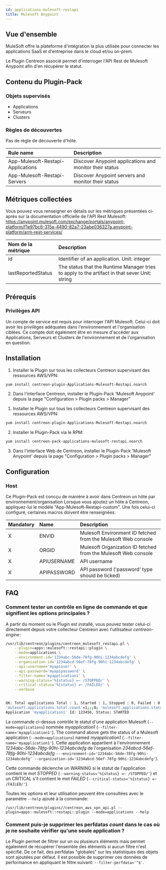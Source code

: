 ```yaml
---
id: applications-mulesoft-restapi
title: Mulesoft Anypoint
---
```


## Vue d'ensemble

MuleSoft offre la plateforme d'intégration la plus utilisée pour connecter les applications SaaS et d'entreprise dans le cloud et/ou on-prem.

Le Plugin Centreon associé permet d'interroger l'API Rest de Mulesoft Anypoint afin d'en récupérer le statut.

## Contenu du Plugin-Pack

### Objets supervisés

* Applications
* Serveurs
* Clusters

### Règles de découvertes

<!--DOCUSAURUS_CODE_TABS-->
<!--Hosts-->

Pas de règle de découverte d'hôte.

<!--Services-->

| Rule name                         | Description                                             |
| :-------------------------------- | :------------------------------------------------------ |
| App-Mulesoft-Restapi-Applications | Discover Anypoint applications and monitor their status |
| App-Mulesoft-Restapi-Servers      | Discover Anypoint servers and monitor their status      |

<!--END_DOCUSAURUS_CODE_TABS-->

## Métriques collectées

Vous pouvez vous renseigner en détails sur les métriques présentées ci-après sur la documentation officielle de l'API Rest Mulesoft: https://anypoint.mulesoft.com/exchange/portals/anypoint-platform/f1e97bc6-315a-4490-82a7-23abe036327a.anypoint-platform/arm-rest-services/

<!--DOCUSAURUS_CODE_TABS-->
<!--Traffic-->

| Nom de la métrique  | Description                                                     	                    	  |
| :------------------ | :-------------------------------------------------------------------------------------------- |
| id                  | Identifier of an application. Unit: integer                                                   |
| lastReportedStatus  | The status that the Runtime Manager tries to apply to the artifact in that sever Unit: string |


<!--END_DOCUSAURUS_CODE_TABS-->

## Prérequis

### Privilèges API

Un compte de service est requis pour interroger l'API Mulesoft. Celui-ci doit avoir les privilèges adéquates dans l'environnement et l'organisation ciblées.
Ce compte doit également être en mesure d'accéder aux Applications, Serveurs et Clusters de l'environnement et de l'organisation en question.

## Installation

<!--DOCUSAURUS_CODE_TABS-->

<!--Online IMP Licence & IT-100 Editions-->

1. Installer le Plugin sur tous les collecteurs Centreon supervisant des ressources AWS/VPN:

```bash
yum install centreon-plugin-Applications-Mulesoft-Restapi.noarch
```

2. Dans l'interface Centreon, installer le Plugin-Pack 'Mulesoft Anypoint' depuis la page "Configuration > Plugin packs > Manager"

<!--Offline IMP License-->

1. Installer le Plugin sur tous les collecteurs Centreon supervisant des ressources AWS/VPN:

```bash
yum install centreon-plugin-Applications-Mulesoft-Restapi.noarch
```

2. Installer le Plugin-Pack via le RPM:

```bash
yum install centreon-pack-applications-mulesoft-restapi.noarch
```

3. Dans l'interface Web de Centreon, installer le Plugin-Pack 'Mulesoft Anypoint' depuis la page "Configuration > Plugin packs > Manager"


<!--END_DOCUSAURUS_CODE_TABS-->

## Configuration

### Host

 Ce Plugin-Pack est concçu de manière à avoir dans Centreon un hôte par environnement/organisation
Lorsque vous ajoutez un hôte à Centreon, appliquez-lui le modèle "App-Mulesoft-Restapi-custom". Une fois celui-ci configuré, certaines macros doivent être renseignées:

| Mandatory   | Name        | Description                                                    |
| :---------- | :---------- | :------------------------------------------------------------- |
| X           | ENVID       | Mulesoft Environment ID fetched from the Mulesoft Web console  |
| X           | ORGID       | Mulesoft Organization ID fetched from the Mulesoft Web console |
| X           | APIUSERNAME | API username                                                   |
| X           | APIPASSWORD | API password ('password' type should be ticked)                |


## FAQ

### Comment tester un contrôle en ligne de commande et que signifient les options principales ?

A partir du moment ou le Plugin est installé, vous pouvez tester celui-ci directement depuis votre collecteur Centreon avec l'utilisateur *centreon-engine*:

```bash
/usr/lib/centreon/plugins/centreon_mulesoft_restapi.pl \
    --plugin=apps::mulesoft::restapi::plugin \
	--mode=applications \
	--environment-id='1234abc-56de-78fg-90hi-1234abcdefg' \
	--organization-id='1234abcd-56ef-78fg-90hi-1234abcdefg' \
	--api-username='myapiuser' \
	--api-password='myapipassword' \
	--filter-name='myapplication1' \
	--warning-status='%{status} =~ /STOPPED/' \
	--critical-status='%{status} =~ /FAILED/' \
	--verbose
	

OK: Total applications Total : 1, Started : 1, Stopped : 0, Failed : 0 - Application 'myapplication1' Id: 123456, Status: STARTED |
'mulesoft.applications.total.count'=1;;;0; 'mulesoft.applications.status.started.count'=1;;;0; 'mulesoft.applications.status.stopped.count'=0;;;0; 'mulesoft.applications.status.failed.count'=0;;;0;
Application 'myapplication1' Id: 123456, Status: STARTED

```

La commande ci-dessus contrôle le statut d'une application Mulesoft (```--mode=applications```) nommée *myapplication1* (```--filter-name='myapplication1'```).
The command above gets the status of a Mulesoft application (```--mode=applications```) named *myapplication1* (```--filter-name='myapplication1'```). 
Cette application appartient à l'environnement *1234abc-56de-78fg-90hi-1234abcdefg* de l'organisation *234abcd-56ef-78fg-90hi-1234abcdefg* ```---environment-id='1234abc-56de-78fg-90hi-1234abcdefg' --organization-id='1234abcd-56ef-78fg-90hi-1234abcdefg'```). 

Cette commande déclenche un WARNING si le statut de l'application contient le mot *STOPPED* (```--warning-status='%{status} =~ /STOPPED/'```) et un CRITICAL s'il contient le mot *FAILED* (```--critical-status='%{status} =~ /FAILED/'```).


Toutes les options et leur utilisation peuvent être consultées avec le paramètre ```--help``` ajouté à la commande:

```/usr/lib/centreon/plugins//centreon_aws_vpn_api.pl --plugin=apps::mulesoft::restapi::plugin --mode=applications --help```

### Comment puis-je supprimer les perfdatas *count* dans le cas où je ne souhaite vérifier qu'une seule application ?

Le Plugin permet de filtrer sur un ou plusieurs éléments mais permet également de récupérer l'ensemble des éléments si aucun filtre n'est spécifié.
De ce fait, des perfdatas "globales" sur les statistiques des objets sont ajoutées par défaut. Il est possible de supprimer ces données de performance en appliquant le filtre suivant: ```--filter-perfdata='^$'```.